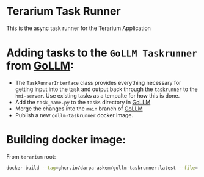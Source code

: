 # Terarium Task Runner

This is the async task runner for the Terarium Application

# Adding tasks to the `GoLLM Taskrunner` from [GoLLM](https://github.com/DARPA-ASKEM/GoLLM/tree/main/tasks):

- The `TaskRunnerInterface` class provides everything necessary for getting input into the task and output back through
the `taskrunner` to the `hmi-server`. Use existing tasks as a tempalte for how this is done.
- Add the `task_name.py` to the `tasks` directory in [GoLLM](https://github.com/DARPA-ASKEM/GoLLM/tree/main/tasks)
- Merge the changes into the `main` branch of [GoLLM](https://github.com/DARPA-ASKEM/GoLLM/tree/main/tasks)
- Publish a new `gollm-taskrunner` docker image.

# Building docker image:

From `terarium` root:

```sh
docker build --tag=ghcr.io/darpa-askem/gollm-taskrunner:latest --file=./packages/taskrunner/docker/Dockerfile.GoLLM .
```
